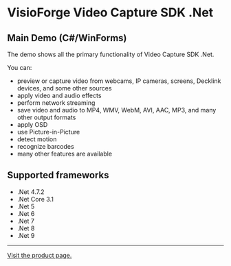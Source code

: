 ﻿# VisioForge Video Capture SDK .Net

## Main Demo (C#/WinForms)

The demo shows all the primary functionality of Video Capture SDK .Net.

You can:

* preview or capture video from webcams, IP cameras, screens, Decklink devices, and some other sources
* apply video and audio effects
* perform network streaming
* save video and audio to MP4, WMV, WebM, AVI, AAC, MP3, and many other output formats
* apply OSD
* use Picture-in-Picture
* detect motion
* recognize barcodes
* many other features are available

## Supported frameworks

* .Net 4.7.2
* .Net Core 3.1
* .Net 5
* .Net 6
* .Net 7
* .Net 8
* .Net 9

---

[Visit the product page.](https://www.visioforge.com/video-capture-sdk-net)
